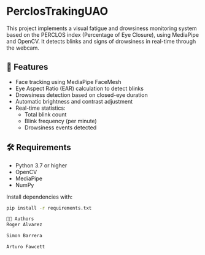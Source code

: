 # PerclosTrakingUAO


This project implements a visual fatigue and drowsiness monitoring system based on the PERCLOS index (Percentage of Eye Closure), using MediaPipe and OpenCV. It detects blinks and signs of drowsiness in real-time through the webcam.

## 🚀 Features

- Face tracking using MediaPipe FaceMesh
- Eye Aspect Ratio (EAR) calculation to detect blinks
- Drowsiness detection based on closed-eye duration
- Automatic brightness and contrast adjustment
- Real-time statistics:
  - Total blink count
  - Blink frequency (per minute)
  - Drowsiness events detected

## 🛠️ Requirements

- Python 3.7 or higher
- OpenCV
- MediaPipe
- NumPy

Install dependencies with:

```bash
pip install -r requirements.txt

👨‍💻 Authors
Roger Alvarez

Simon Barrera

Arturo Fawcett
